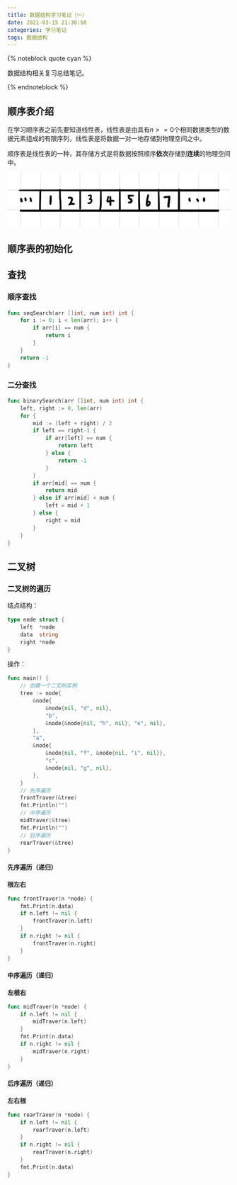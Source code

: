 ```yaml
---
title: 数据结构学习笔记（一）
date: 2021-03-15 21:30:50
categories: 学习笔记
tags: 数据结构
---
```


{% noteblock quote cyan %}

数据结构相关复习总结笔记。

{% endnoteblock %}

<!-- more -->

## 顺序表介绍

在学习顺序表之前先要知道线性表，线性表是由具有$n>=0$个相同数据类型的数据元素组成的有限序列，线性表是将数据一对一地存储到物理空间之中。

顺序表是线性表的一种，其存储方式是将数据按照顺序**依次**存储到**连续**的物理空间中。

![顺序表](数据结构学习笔记（一）/image-20210315213834017.png)

## 顺序表的初始化

## 查找

### 顺序查找

```go
func seqSearch(arr []int, num int) int {
	for i := 0; i < len(arr); i++ {
		if arr[i] == num {
			return i
		}
	}
	return -1
}
```

### 二分查找

```go
func binarySearch(arr []int, num int) int {
	left, right := 0, len(arr)
	for {
		mid := (left + right) / 2
		if left == right-1 {
			if arr[left] == num {
				return left
			} else {
				return -1
			}
		}
		if arr[mid] == num {
			return mid
		} else if arr[mid] < num {
			left = mid + 1
		} else {
			right = mid
		}
	}
}
```

## 二叉树

### 二叉树的遍历

结点结构：

```go
type node struct {
	left  *node
	data  string
	right *node
}
```

操作：

```go
func main() {
    // 创建一个二叉树实例
	tree := node{
		&node{
			&node{nil, "d", nil},
			"b",
			&node{&node{nil, "h", nil}, "e", nil},
		},
		"a",
		&node{
			&node{nil, "f", &node{nil, "i", nil}},
			"c",
			&node{nil, "g", nil},
		},
	}
    // 先序遍历
	frontTraver(&tree)
	fmt.Println("")
    // 中序遍历
	midTraver(&tree)
	fmt.Println("")
    // 后序遍历
	rearTraver(&tree)
}
```

#### 先序遍历（递归）

**根左右**

```go
func frontTraver(n *node) {
	fmt.Print(n.data)
	if n.left != nil {
		frontTraver(n.left)
	}
	if n.right != nil {
		frontTraver(n.right)
	}
}
```

#### 中序遍历（递归）

**左根右**

```go
func midTraver(n *node) {
	if n.left != nil {
		midTraver(n.left)
	}
	fmt.Print(n.data)
	if n.right != nil {
		midTraver(n.right)
	}
}
```

#### 后序遍历（递归）

**左右根**

```go
func rearTraver(n *node) {
	if n.left != nil {
		rearTraver(n.left)
	}
	if n.right != nil {
		rearTraver(n.right)
	}
	fmt.Print(n.data)
}
```
